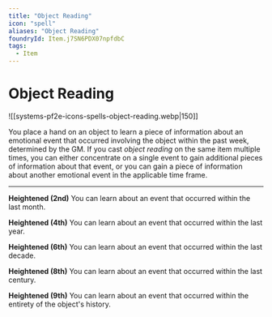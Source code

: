 ```yaml
---
title: "Object Reading"
icon: "spell"
aliases: "Object Reading"
foundryId: Item.j7SN6PDX07npfdbC
tags:
  - Item
---
```


# Object Reading
![[systems-pf2e-icons-spells-object-reading.webp|150]]

You place a hand on an object to learn a piece of information about an emotional event that occurred involving the object within the past week, determined by the GM. If you cast _object reading_ on the same item multiple times, you can either concentrate on a single event to gain additional pieces of information about that event, or you can gain a piece of information about another emotional event in the applicable time frame.

* * *

**Heightened (2nd)** You can learn about an event that occurred within the last month.

**Heightened (4th)** You can learn about an event that occurred within the last year.

**Heightened (6th)** You can learn about an event that occurred within the last decade.

**Heightened (8th)** You can learn about an event that occurred within the last century.

**Heightened (9th)** You can learn about an event that occurred within the entirety of the object's history.
